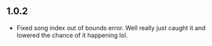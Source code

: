 ## 1.0.2
- Fixed song index out of bounds error. Well really just caught it and lowered the chance of it happening lol.